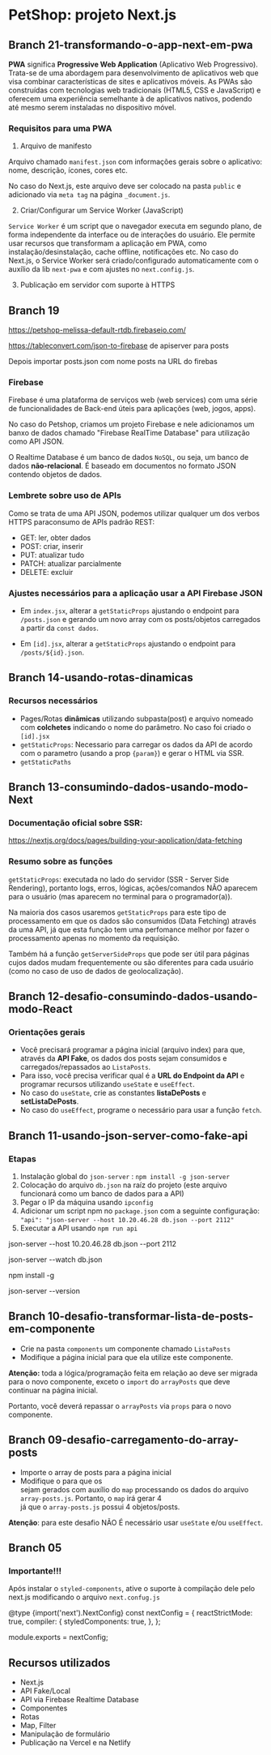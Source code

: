 # PetShop: projeto Next.js

## Branch 21-transformando-o-app-next-em-pwa

**PWA** significa **Progressive Web Application** (Aplicativo Web Progressivo). Trata-se de uma abordagem para desenvolvimento de aplicativos web que visa combinar características de sites e aplicativos móveis. As PWAs são construídas com tecnologias web tradicionais (HTML5, CSS e JavaScript) e oferecem uma experiência semelhante à de aplicativos nativos, podendo até mesmo serem instaladas no dispositivo móvel.

### Requisitos para uma PWA

1. Arquivo de manifesto

Arquivo chamado `manifest.json` com informações gerais sobre o aplicativo: nome, descrição, ícones, cores etc.

No caso do Next.js, este arquivo deve ser colocado na pasta `public` e adicionado via `meta tag` na página `_document.js`.

2. Criar/Configurar um Service Worker (JavaScript)

`Service Worker` é um script que o navegador executa em segundo plano, de forma independente da interface ou de interações do usuário. Ele permite usar recursos que transformam a aplicação em PWA, como instalação/desinstalação, cache offline, notificações etc. No caso do Next.js, o Service Worker será criado/configurado automaticamente com o auxílio da lib `next-pwa` e com ajustes no `next.config.js`.

3. Publicação em servidor com suporte à HTTPS

## Branch 19

https://petshop-melissa-default-rtdb.firebaseio.com/

https://tableconvert.com/json-to-firebase
de apiserver para posts

Depois importar posts.json com nome posts na URL do firebas

### Firebase

Firebase é uma plataforma de serviços web (web services) com uma série de funcionalidades de Back-end úteis para aplicações (web, jogos, apps).

No caso do Petshop, criamos um projeto Firebase e nele adicionamos um banxo de dados chamado "Firebase RealTime Database" para utilização como API JSON.

O Realtime Database é um banco de dados `NoSQL`, ou seja, um banco de dados **não-relacional**. É baseado em documentos no formato JSON contendo objetos de dados.

### Lembrete sobre uso de APIs

Como se trata de uma API JSON, podemos utilizar qualquer um dos verbos HTTPS paraconsumo de APIs padrão REST:

- GET: ler, obter dados
- POST: criar, inserir
- PUT: atualizar tudo
- PATCH: atualizar parcialmente
- DELETE: excluir

### Ajustes necessários para a aplicação usar a API Firebase JSON

- Em `index.jsx`, alterar a `getStaticProps` ajustando o endpoint para `/posts.json` e gerando um novo array com os posts/objetos carregados a partir da `const dados`.

- Em `[id].jsx`, alterar a `getStaticProps` ajustando o endpoint para `/posts/${id}.json`.

## Branch 14-usando-rotas-dinamicas

### Recursos necessários

- Pages/Rotas **dinâmicas** utilizando subpasta(post) e arquivo nomeado com **colchetes** indicando o nome do parâmetro. No caso foi criado o `[id].jsx`
- `getStaticProps`: Necessario para carregar os dados da API de acordo com o parametro (usando a prop `{param}`) e gerar o HTML via SSR.
- `getStaticPaths`

## Branch 13-consumindo-dados-usando-modo-Next

### Documentação oficial sobre SSR:

https://nextjs.org/docs/pages/building-your-application/data-fetching

### Resumo sobre as funções

`getStaticProps`: executada no lado do servidor (SSR - Server Side Rendering), portanto logs, erros, lógicas, ações/comandos NÃO aparecem para o usuário (mas aparecem no terminal para o programador(a)).

Na maioria dos casos usaremos `getStaticProps` para este tipo de processamento em que os dados são consumidos (Data Fetching) através da uma API, já que esta função tem uma perfomance melhor por fazer o processamento apenas no momento da requisição.

Também há a função `getServerSideProps` que pode ser útil para páginas cujos dados mudam frequentemente ou são diferentes para cada usuário (como no caso de uso de dados de geolocalização).

## Branch 12-desafio-consumindo-dados-usando-modo-React

### Orientações gerais

- Você precisará programar a página inicial (arquivo index) para que, através da **API Fake**, os dados dos posts sejam consumidos e carregados/repassados ao `ListaPosts`.
- Para isso, você precisa verificar qual é a **URL do Endpoint da API** e programar recursos utilizando `useState` e `useEffect`.
- No caso do `useState`, crie as constantes **listaDePosts** e **setListaDePosts**.
- No caso do `useEffect`, programe o necessário para usar a função `fetch`.

## Branch 11-usando-json-server-como-fake-api

### Etapas

1. Instalação global do `json-server` : `npm install -g json-server`
2. Colocação do arquivo `db.json` na raíz do projeto (este arquivo funcionará como um banco de dados para a API)
3. Pegar o IP da máquina usando `ipconfig`
4. Adicionar um script npm no `package.json` com a seguinte configuração:
   `"api": "json-server --host 10.20.46.28 db.json --port 2112"`
5. Executar a API usando `npm run api`

json-server --host 10.20.46.28 db.json --port 2112

json-server --watch db.json

npm install -g

json-server --version

## Branch 10-desafio-transformar-lista-de-posts-em-componente

- Crie na pasta `components` um componente chamado `ListaPosts`
- Modifique a página inicial para que ela utilize este componente.

**Atenção:** toda a lógica/programação feita em relação ao <StyledListaPosts> deve ser migrada para o novo componente, exceto o `import` do `arrayPosts` que deve continuar na página inicial.

Portanto, você deverá repassar o `arrayPosts` via `props` para o novo componente.

## Branch 09-desafio-carregamento-do-array-posts

- Importe o array de posts para a página inicial
- Modifique o <StyledListaPosts> para que os <article> sejam gerados com auxílio do `map` processando os dados do arquivo `array-posts.js`. Portanto, o `map` irá gerar 4 <article> já que o `array-posts.js` possui 4 objetos/posts.

**Atenção**: para este desafio NÃO É necessário usar `useState` e/ou `useEffect`.

## Branch 05

### Importante!!!

Após instalar o `styled-components`, ative o suporte à compilação dele pelo next.js modificando o arquivo `next.confug.js`

@type {import('next').NextConfig}
const nextConfig = {
reactStrictMode: true,
compiler: {
styledComponents: true,
},
};

module.exports = nextConfig;

## Recursos utilizados

- Next.js
- API Fake/Local
- API via Firebase Realtime Database
- Componentes
- Rotas
- Map, Filter
- Manipulação de formulário
- Publicação na Vercel e na Netlify
